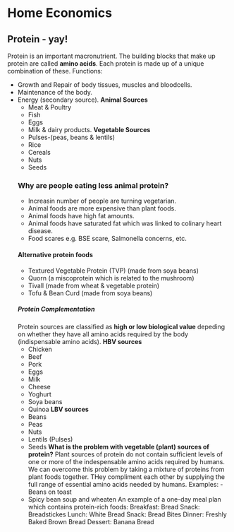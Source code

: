 # Home Economics
## Protein - yay!
Protein is an important macronutrient. The building blocks that make up protein are called **amino acids**. Each protein is made up of a unique combination of these.
Functions:
- Growth and Repair of body tissues, muscles and bloodcells.
- Maintenance of the body.
- Energy (secondary source).
  **Animal Sources**
  - Meat & Poultry
  - Fish
  - Eggs
  - Milk & dairy products.
  **Vegetable Sources**
  - Pulses-(peas, beans & lentils)
  - Rice
  - Cereals
  - Nuts
  - Seeds
  ### Why are people eating less animal protein?
  - Increasin number of people are turning vegetarian.
  - Animal foods are more expensive than plant foods.
  - Animal foods have high fat amounts.
  - Animal foods have saturated fat which was linked to colinary heart disease.
  - Food scares e.g. BSE scare, Salmonella concerns, etc.
  #### Alternative protein foods
  - Textured Vegetable Protein (TVP) (made from soya beans)
  - Quorn (a miscoprotein which is related to the mushroom)
  - Tivall (made from wheat & vegetable protein)
  - Tofu & Bean Curd (made from soya beans)
  ##### Protein Complementation
  Protein sources are classified as **high or low biological value** depeding on whether they have all amino acids required by the body (indispensable amino acids).
  **HBV sources**
  - Chicken
  - Beef
  - Pork
  - Eggs
  - Milk
  - Cheese
  - Yoghurt
  - Soya beans
  - Quinoa
  **LBV sources**
  - Beans
  - Peas
  - Nuts
  - Lentils (Pulses)
  - Seeds
  **What is the problem with vegetable (plant) sources of protein?**
    Plant sources of protein do not contain sufficient levels of one or more of the indespensable amino acids required by humans.
    We can overcome this problem by taking a mixture of proteins from plant foods together. THey compliment each other by supplying the full range of essential amino acids needed by humans.
    Examples:
  -Beans on toast
  - Spicy bean soup and wheaten
  An example of a one-day meal plan which contains protein-rich foods:
  Breakfast: Bread
  Snack: Breadstickes
  Lunch: White Bread
  Snack: Bread Bites
  Dinner: Freshly Baked Brown Bread
  Dessert: Banana Bread
  

